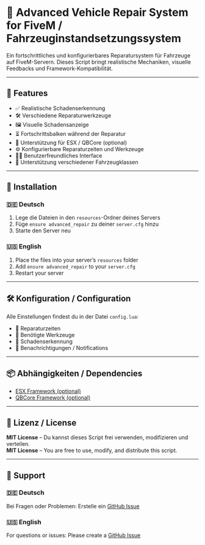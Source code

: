 # 🚗 Advanced Vehicle Repair System for FiveM / Fahrzeuginstandsetzungssystem

Ein fortschrittliches und konfigurierbares Reparatursystem für Fahrzeuge auf FiveM-Servern. Dieses Script bringt realistische Mechaniken, visuelle Feedbacks und Framework-Kompatibilität.

---

## 🌟 Features

- ✅ Realistische Schadenserkennung  
- 🛠️ Verschiedene Reparaturwerkzeuge  
- 🖼️ Visuelle Schadensanzeige  
- ⏳ Fortschrittsbalken während der Reparatur  
- 🧩 Unterstützung für ESX / QBCore (optional)  
- ⚙️ Konfigurierbare Reparaturzeiten und Werkzeuge  
- 🧑‍💻 Benutzerfreundliches Interface  
- 🚙 Unterstützung verschiedener Fahrzeugklassen  

---

## 🧩 Installation

### 🇩🇪 Deutsch

1. Lege die Dateien in den `resources`-Ordner deines Servers  
2. Füge `ensure advanced_repair` zu deiner `server.cfg` hinzu  
3. Starte den Server neu  

### 🇺🇸 English

1. Place the files into your server’s `resources` folder  
2. Add `ensure advanced_repair` to your `server.cfg`  
3. Restart your server  

---

## 🛠️ Konfiguration / Configuration

Alle Einstellungen findest du in der Datei `config.lua`:

- 🔧 Reparaturzeiten  
- 🧰 Benötigte Werkzeuge  
- 🚨 Schadenserkennung  
- 🔔 Benachrichtigungen / Notifications  

---

## 📦 Abhängigkeiten / Dependencies

- [ESX Framework (optional)](https://github.com/esx-framework/esx_core)  
- [QBCore Framework (optional)](https://github.com/qbcore-framework/qb-core)  

---

## 📄 Lizenz / License

**MIT License** – Du kannst dieses Script frei verwenden, modifizieren und verteilen.  
**MIT License** – You are free to use, modify, and distribute this script.

---

## 💬 Support

### 🇩🇪 Deutsch  
Bei Fragen oder Problemen: Erstelle ein [GitHub Issue](../../issues)

### 🇺🇸 English  
For questions or issues: Please create a [GitHub Issue](../../issues)
